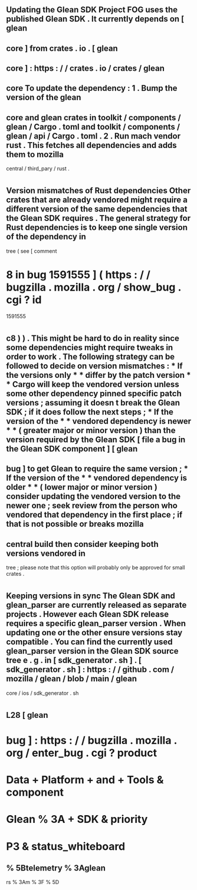 #
Updating
the
Glean
SDK
Project
FOG
uses
the
published
Glean
SDK
.
It
currently
depends
on
[
glean
-
core
]
from
crates
.
io
.
[
glean
-
core
]
:
https
:
/
/
crates
.
io
/
crates
/
glean
-
core
To
update
the
dependency
:
1
.
Bump
the
version
of
the
glean
-
core
and
glean
crates
in
toolkit
/
components
/
glean
/
Cargo
.
toml
and
toolkit
/
components
/
glean
/
api
/
Cargo
.
toml
.
2
.
Run
mach
vendor
rust
.
This
fetches
all
dependencies
and
adds
them
to
mozilla
-
central
/
third_pary
/
rust
.
#
#
Version
mismatches
of
Rust
dependencies
Other
crates
that
are
already
vendored
might
require
a
different
version
of
the
same
dependencies
that
the
Glean
SDK
requires
.
The
general
strategy
for
Rust
dependencies
is
to
keep
one
single
version
of
the
dependency
in
-
tree
(
see
[
comment
#
8
in
bug
1591555
]
(
https
:
/
/
bugzilla
.
mozilla
.
org
/
show_bug
.
cgi
?
id
=
1591555
#
c8
)
)
.
This
might
be
hard
to
do
in
reality
since
some
dependencies
might
require
tweaks
in
order
to
work
.
The
following
strategy
can
be
followed
to
decide
on
version
mismatches
:
*
If
the
versions
only
*
*
differ
by
the
patch
version
*
*
Cargo
will
keep
the
vendored
version
unless
some
other
dependency
pinned
specific
patch
versions
;
assuming
it
doesn
t
break
the
Glean
SDK
;
if
it
does
follow
the
next
steps
;
*
If
the
version
of
the
*
*
vendored
dependency
is
newer
*
*
(
greater
major
or
minor
version
)
than
the
version
required
by
the
Glean
SDK
[
file
a
bug
in
the
Glean
SDK
component
]
[
glean
-
bug
]
to
get
Glean
to
require
the
same
version
;
*
If
the
version
of
the
*
*
vendored
dependency
is
older
*
*
(
lower
major
or
minor
version
)
consider
updating
the
vendored
version
to
the
newer
one
;
seek
review
from
the
person
who
vendored
that
dependency
in
the
first
place
;
if
that
is
not
possible
or
breaks
mozilla
-
central
build
then
consider
keeping
both
versions
vendored
in
-
tree
;
please
note
that
this
option
will
probably
only
be
approved
for
small
crates
.
#
#
Keeping
versions
in
sync
The
Glean
SDK
and
glean_parser
are
currently
released
as
separate
projects
.
However
each
Glean
SDK
release
requires
a
specific
glean_parser
version
.
When
updating
one
or
the
other
ensure
versions
stay
compatible
.
You
can
find
the
currently
used
glean_parser
version
in
the
Glean
SDK
source
tree
e
.
g
.
in
[
sdk_generator
.
sh
]
.
[
sdk_generator
.
sh
]
:
https
:
/
/
github
.
com
/
mozilla
/
glean
/
blob
/
main
/
glean
-
core
/
ios
/
sdk_generator
.
sh
#
L28
[
glean
-
bug
]
:
https
:
/
/
bugzilla
.
mozilla
.
org
/
enter_bug
.
cgi
?
product
=
Data
+
Platform
+
and
+
Tools
&
component
=
Glean
%
3A
+
SDK
&
priority
=
P3
&
status_whiteboard
=
%
5Btelemetry
%
3Aglean
-
rs
%
3Am
%
3F
%
5D
